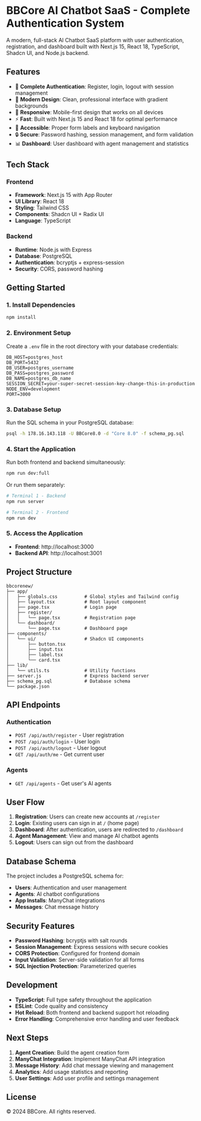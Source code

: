 # BBCore AI Chatbot SaaS - Complete Authentication System

A modern, full-stack AI Chatbot SaaS platform with user authentication, registration, and dashboard built with Next.js 15, React 18, TypeScript, Shadcn UI, and Node.js backend.

## Features

- 🔐 **Complete Authentication**: Register, login, logout with session management
- 🎨 **Modern Design**: Clean, professional interface with gradient backgrounds
- 📱 **Responsive**: Mobile-first design that works on all devices
- ⚡ **Fast**: Built with Next.js 15 and React 18 for optimal performance
- 🎯 **Accessible**: Proper form labels and keyboard navigation
- 🔒 **Secure**: Password hashing, session management, and form validation
- 📊 **Dashboard**: User dashboard with agent management and statistics

## Tech Stack

### Frontend
- **Framework**: Next.js 15 with App Router
- **UI Library**: React 18
- **Styling**: Tailwind CSS
- **Components**: Shadcn UI + Radix UI
- **Language**: TypeScript

### Backend
- **Runtime**: Node.js with Express
- **Database**: PostgreSQL
- **Authentication**: bcryptjs + express-session
- **Security**: CORS, password hashing

## Getting Started

### 1. Install Dependencies
```bash
npm install
```

### 2. Environment Setup
Create a `.env` file in the root directory with your database credentials:
```env
DB_HOST=postgres_host
DB_PORT=5432
DB_USER=postgres_username
DB_PASS=postgres_password
DB_NAME=postgres_db_name
SESSION_SECRET=your-super-secret-session-key-change-this-in-production
NODE_ENV=development
PORT=3000
```

### 3. Database Setup
Run the SQL schema in your PostgreSQL database:
```bash
psql -h 178.16.143.118 -U BBCore8.0 -d "Core 8.0" -f schema_pg.sql
```

### 4. Start the Application
Run both frontend and backend simultaneously:
```bash
npm run dev:full
```

Or run them separately:
```bash
# Terminal 1 - Backend
npm run server

# Terminal 2 - Frontend
npm run dev
```

### 5. Access the Application
- **Frontend**: http://localhost:3000
- **Backend API**: http://localhost:3001

## Project Structure

```
bbcorenew/
├── app/
│   ├── globals.css          # Global styles and Tailwind config
│   ├── layout.tsx           # Root layout component
│   ├── page.tsx             # Login page
│   ├── register/
│   │   └── page.tsx         # Registration page
│   └── dashboard/
│       └── page.tsx         # Dashboard page
├── components/
│   └── ui/                  # Shadcn UI components
│       ├── button.tsx
│       ├── input.tsx
│       ├── label.tsx
│       └── card.tsx
├── lib/
│   └── utils.ts             # Utility functions
├── server.js                # Express backend server
├── schema_pg.sql            # Database schema
└── package.json
```

## API Endpoints

### Authentication
- `POST /api/auth/register` - User registration
- `POST /api/auth/login` - User login
- `POST /api/auth/logout` - User logout
- `GET /api/auth/me` - Get current user

### Agents
- `GET /api/agents` - Get user's AI agents

## User Flow

1. **Registration**: Users can create new accounts at `/register`
2. **Login**: Existing users can sign in at `/` (home page)
3. **Dashboard**: After authentication, users are redirected to `/dashboard`
4. **Agent Management**: View and manage AI chatbot agents
5. **Logout**: Users can sign out from the dashboard

## Database Schema

The project includes a PostgreSQL schema for:
- **Users**: Authentication and user management
- **Agents**: AI chatbot configurations
- **App Installs**: ManyChat integrations
- **Messages**: Chat message history

## Security Features

- **Password Hashing**: bcryptjs with salt rounds
- **Session Management**: Express sessions with secure cookies
- **CORS Protection**: Configured for frontend domain
- **Input Validation**: Server-side validation for all forms
- **SQL Injection Protection**: Parameterized queries

## Development

- **TypeScript**: Full type safety throughout the application
- **ESLint**: Code quality and consistency
- **Hot Reload**: Both frontend and backend support hot reloading
- **Error Handling**: Comprehensive error handling and user feedback

## Next Steps

1. **Agent Creation**: Build the agent creation form
2. **ManyChat Integration**: Implement ManyChat API integration
3. **Message History**: Add chat message viewing and management
4. **Analytics**: Add usage statistics and reporting
5. **User Settings**: Add user profile and settings management

## License

© 2024 BBCore. All rights reserved. 